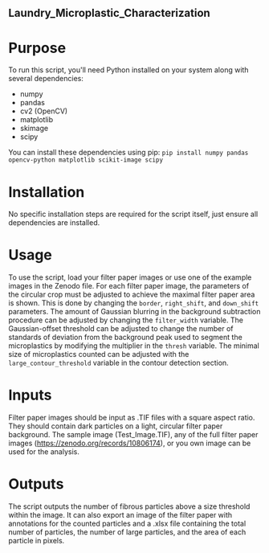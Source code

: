 ## Laundry_Microplastic_Characterization
# Purpose
To run this script, you'll need Python installed on your system along with several dependencies:
* numpy
* pandas
* cv2 (OpenCV)
* matplotlib
* skimage
* scipy

You can install these dependencies using pip:
`pip install numpy pandas opencv-python matplotlib scikit-image scipy`
# Installation 
No specific installation steps are required for the script itself, just ensure all dependencies are installed.
# Usage 
To use the script, load your filter paper images or use one of the example images in the Zenodo file. For each filter paper image, the parameters of the circular crop must be adjusted to achieve the maximal filter paper area is shown. This is done by changing the `border`, `right_shift`, and `down_shift` parameters. The amount of Gaussian blurring in the background subtraction procedure can be adjusted by changing the `filter_width` variable. The Gaussian-offset threshold can be adjusted to change the number of standards of deviation from the background peak used to segment the microplastics by modifying the multiplier in the `thresh` variable. The minimal size of microplastics counted can be adjusted with the `large_contour_threshold` variable in the contour detection section. 
# Inputs 
Filter paper images should be input as .TIF files with a square aspect ratio. They should contain dark particles on a light, circular filter paper background. The sample image (Test_Image.TIF), any of the full filter paper images (https://zenodo.org/records/10806174), or you own image can be used for the analysis.
# Outputs  
The script outputs the number of fibrous particles above a size threshold within the image. It can also export an image of the filter paper with annotations for the counted particles and a .xlsx file containing the total number of particles, the number of large particles, and the area of each particle in pixels. 
